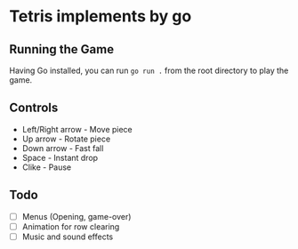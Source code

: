 # Tetris implements by go

## Running the Game

Having Go installed, you can run `go run .` from the root directory to play the game.

## Controls

- Left/Right arrow - Move piece
- Up arrow - Rotate piece
- Down arrow - Fast fall
- Space - Instant drop
- Clike - Pause
## Todo

- [ ] Menus (Opening, game-over)
- [ ] Animation for row clearing
- [ ] Music and sound effects
